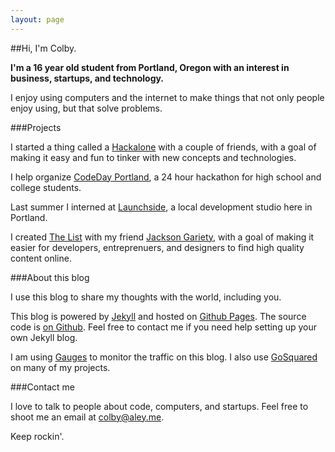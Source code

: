 ```yaml
---
layout: page
---		
```


##Hi, I'm Colby.

**I'm a 16 year old student from Portland, Oregon with an interest in business, startups, and technology.**

I enjoy using computers and the internet to make things that not only people enjoy using, but that solve problems.

###Projects

I started a thing called a [Hackalone](http://hackalone.org) with a couple of friends, with a goal of making it easy and fun to tinker with new concepts and technologies.

I help organize [CodeDay Portland](http://portland.codeday.org), a 24 hour hackathon for high school and college students.

Last summer I interned at [Launchside](http://launchside.com), a local development studio here in Portland.

I created [The List](http://thelist.io) with my friend [Jackson Gariety](http://jacksongariety.com), with a goal of making it easier for developers, entreprenuers, and designers to find high quality content online.

###About this blog

I use this blog to share my thoughts with the world, including you.

This blog is powered by [Jekyll](https://github.com/mojombo/jekyll) and hosted on [Github Pages](https://help.github.com/articles/using-jekyll-with-pages). The source code is [on Github](https://github.com/ColbyAley/ColbyAley.com). Feel free to contact me if you need help setting up your own Jekyll blog.

I am using [Gauges](http://get.gaug.es) to monitor the traffic on this blog. I also use [GoSquared](http://gosquared.com) on many of my projects.

###Contact me

I love to talk to people about code, computers, and startups. Feel free to shoot me an email at [colby@aley.me](mailto://colby@aley.me).

Keep rockin'.